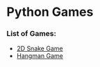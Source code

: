# Python Games
### List of Games:
- [2D Snake Game](2d_snake_game.py)
- [Hangman Game](the_hangman_game.py)

